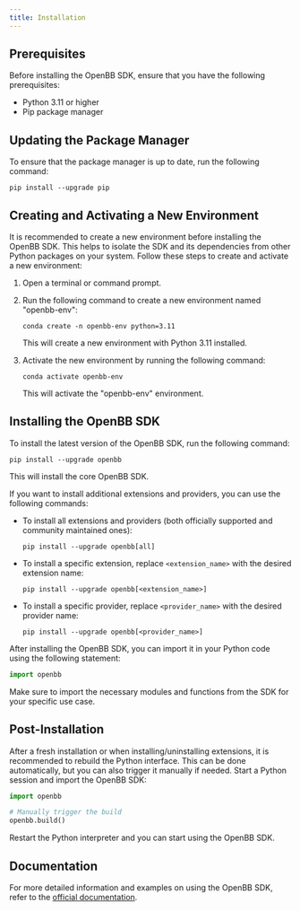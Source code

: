 ```yaml
---
title: Installation
---
```


## Prerequisites

Before installing the OpenBB SDK, ensure that you have the following prerequisites:

- Python 3.11 or higher
- Pip package manager

## Updating the Package Manager

To ensure that the package manager is up to date, run the following command:

```console
pip install --upgrade pip
```

## Creating and Activating a New Environment

It is recommended to create a new environment before installing the OpenBB SDK. This helps to isolate the SDK and its dependencies from other Python packages on your system. Follow these steps to create and activate a new environment:

1. Open a terminal or command prompt.
2. Run the following command to create a new environment named "openbb-env":

   ```console
   conda create -n openbb-env python=3.11
   ```

   This will create a new environment with Python 3.11 installed.

3. Activate the new environment by running the following command:

   ```console
   conda activate openbb-env
   ```

   This will activate the "openbb-env" environment.

## Installing the OpenBB SDK

To install the latest version of the OpenBB SDK, run the following command:

```console
pip install --upgrade openbb
```

This will install the core OpenBB SDK.

If you want to install additional extensions and providers, you can use the following commands:

- To install all extensions and providers (both officially supported and community maintained ones):

  ```console
  pip install --upgrade openbb[all]
  ```

- To install a specific extension, replace `<extension_name>` with the desired extension name:

  ```console
  pip install --upgrade openbb[<extension_name>]
  ```

- To install a specific provider, replace `<provider_name>` with the desired provider name:

  ```console
  pip install --upgrade openbb[<provider_name>]
  ```

After installing the OpenBB SDK, you can import it in your Python code using the following statement:

```python
import openbb
```

Make sure to import the necessary modules and functions from the SDK for your specific use case.

## Post-Installation

After a fresh installation or when installing/uninstalling extensions, it is recommended to rebuild the Python interface. This can be done automatically, but you can also trigger it manually if needed. Start a Python session and import the OpenBB SDK:

```python
import openbb

# Manually trigger the build
openbb.build()
```

Restart the Python interpreter and you can start using the OpenBB SDK.

## Documentation

For more detailed information and examples on using the OpenBB SDK, refer to the [official documentation](https://openbb-finance.github.io/OpenBBTerminal/).
